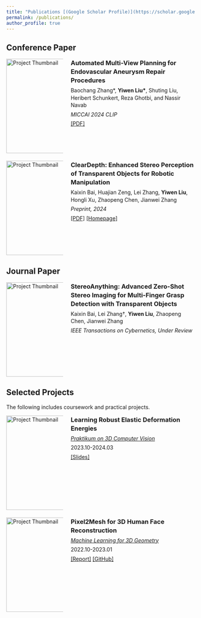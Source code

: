 ```yaml
---
title: "Publications [(Google Scholar Profile)](https://scholar.google.com/citations?user=y9a46-wAAAAJ&hl=en)"
permalink: /publications/
author_profile: true
---
```


## Conference Paper

<div style="display: flex; align-items: flex-start; margin-bottom: 20px; flex-wrap: wrap;">
  <img src="images/paper1.png" alt="Project Thumbnail" style="width: 250px; max-width: 30%; height: auto; margin-right: 20px; min-width: 150px;"/>

  <div style="line-height: 1.4; font-size: 1em; max-width: 65%;">
    <h3 style="margin: 0;">Automated Multi-View Planning for Endovascular Aneurysm Repair Procedures</h3>
    <p style="margin: 5px 0;"> Baochang Zhang*, <b>Yiwen Liu*</b>, Shuting Liu, Heribert Schunkert, Reza Ghotbi, and Nassir Navab </p>
    <p style="margin: 5px 0;"><em>MICCAI 2024 CLIP</em></p>
    <p style="margin: 5px 0;"><a href="pdfs/clip_paper.pdf">[PDF]</a></p>
  </div>
</div>

<div style="display: flex; align-items: flex-start; margin-bottom: 20px; flex-wrap: wrap;">
  <img src="images/paper2.png" alt="Project Thumbnail" style="width: 250px; max-width: 30%; height: auto; margin-right: 20px; min-width: 150px;"/>

  <div style="line-height: 1.4; font-size: 1em; max-width: 65%;">
    <h3 style="margin: 0;">ClearDepth: Enhanced Stereo Perception of Transparent Objects for Robotic Manipulation</h3>
    <p style="margin: 5px 0;"> Kaixin Bai, Huajian Zeng, Lei Zhang, <b>Yiwen Liu</b>, Hongli Xu, Zhaopeng Chen, Jianwei Zhang</p>
    <p style="margin: 5px 0;"><em>Preprint, 2024</em></p>
    <p style="margin: 5px 0;"><a href="https://arxiv.org/pdf/2409.08926">[PDF]</a> <a href="https://sites.google.com/view/cleardepth/">[Homepage]</a></p>
  </div>
</div>







## Journal Paper


<div style="display: flex; align-items: flex-start; margin-bottom: 20px; flex-wrap: wrap;">
  <img src="images/paper3.png" alt="Project Thumbnail" style="width: 250px; max-width: 30%; height: auto; margin-right: 20px; min-width: 150px;"/>

  <div style="line-height: 1.4; font-size: 1em; max-width: 65%;">
    <h3 style="margin: 0;">StereoAnything: Advanced Zero-Shot Stereo Imaging for Multi-Finger Grasp Detection with Transparent Objects</h3>
    <p style="margin: 5px 0;"> Kaixin Bai, Lei Zhang†, <b>Yiwen Liu</b>, Zhaopeng Chen, Jianwei Zhang </p>
    <p style="margin: 5px 0;"><em>IEEE Transactions on Cybernetics, Under Review</em></p>
  </div>
</div>


## Selected Projects
The following includes coursework and practical projects.



<div style="display: flex; align-items: flex-start; margin-bottom: 20px; flex-wrap: wrap;">
  <img src="images/3dpr.png" alt="Project Thumbnail" style="width: 250px; max-width: 30%; height: auto; margin-right: 20px; min-width: 150px;"/>

  <div style="line-height: 1.4; font-size: 1em; max-width: 65%;">
    <h3 style="margin: 0;">Learning Robust Elastic Deformation Energies</h3>
    <p style="margin: 5px 0;"><em><a href="https://www.cs.cit.tum.de/camp/teaching/practical-courses/praktikum-on-3d-computer-vision-ws-2024-25/">Praktikum on 3D Computer Vision</a></em></p>
    <p style="margin: 5px 0;">2023.10-2024.03</p>
    <p style="margin: 5px 0;"><a href="https://docs.google.com/presentation/d/1SPjrXZ4mIGzeg6HSqDdhEAqmf5s7y4SX1DS6h4KUbos/edit?usp=sharing">[Slides]</a></p>
  </div>
</div>

<div style="display: flex; align-items: flex-start; margin-bottom: 20px; flex-wrap: wrap;">
  <img src="images/p2mface.png" alt="Project Thumbnail" style="width: 250px; max-width: 30%; height: auto; margin-right: 20px; min-width: 150px;"/>

  <div style="line-height: 1.4; font-size: 1em; max-width: 65%;">
    <h3 style="margin: 0;">Pixel2Mesh for 3D Human Face Reconstruction</h3>
    <p style="margin: 5px 0;"><em><a href="https://www.cs.cit.tum.de/cg/teaching/winter-term-22-23/machine-learning-for-3d-geometry/">Machine Learning for 3D Geometry</a></em></p>
    <p style="margin: 5px 0;">2022.10-2023.01</p>
    <p style="margin: 5px 0;"><a href="pdfs/Pixel2Mesh_for_3D_Human_Face_Reconstruction.pdf">[Report]</a> <a href="https://github.com/Yiveen/Pixel2MeshFor3DFaceReconstruction">[GitHub]</a></p>
  </div>
</div>

<style>
  /* Media query for smaller screens */
  @media (max-width: 600px) {
    div[style*="display: flex;"] {
      flex-direction: column; /* Stack the image and text vertically */
      align-items: center; /* Center-align for smaller screens */
    }

    div[style*="line-height: 1.4;"] {
      font-size: 1.1em; /* Slightly increase font size on small screens */
      text-align: center; /* Center text for a more balanced mobile layout */
    }

    img[style*="width: 250px;"] {
      width: 80%; /* Make the image larger on small screens */
      margin-bottom: 10px; /* Add space below the image */
    }
  }
</style>
